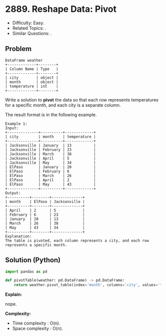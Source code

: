 # 2889. Reshape Data: Pivot

- Difficulty: Easy.
- Related Topics: .
- Similar Questions: .

## Problem

```
DataFrame weather
+-------------+--------+
| Column Name | Type   |
+-------------+--------+
| city        | object |
| month       | object |
| temperature | int    |
+-------------+--------+
```

Write a solution to **pivot** the data so that each row represents temperatures for a specific month, and each city is a separate column.

The result format is in the following example.



```
Example 1:
Input:
+--------------+----------+-------------+
| city         | month    | temperature |
+--------------+----------+-------------+
| Jacksonville | January  | 13          |
| Jacksonville | February | 23          |
| Jacksonville | March    | 38          |
| Jacksonville | April    | 5           |
| Jacksonville | May      | 34          |
| ElPaso       | January  | 20          |
| ElPaso       | February | 6           |
| ElPaso       | March    | 26          |
| ElPaso       | April    | 2           |
| ElPaso       | May      | 43          |
+--------------+----------+-------------+
Output:
+----------+--------+--------------+
| month    | ElPaso | Jacksonville |
+----------+--------+--------------+
| April    | 2      | 5            |
| February | 6      | 23           |
| January  | 20     | 13           |
| March    | 26     | 38           |
| May      | 43     | 34           |
+----------+--------+--------------+
Explanation:
The table is pivoted, each column represents a city, and each row represents a specific month.
```

## Solution (Python)

```python
import pandas as pd

def pivotTable(weather: pd.DataFrame) -> pd.DataFrame:
    return weather.pivot_table(index='month', columns='city', values='temperature', aggfunc='max')
```

**Explain:**

nope.

**Complexity:**

- Time complexity : O(n).
- Space complexity : O(n).
